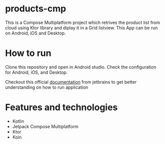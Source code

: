 # products-cmp

This is a Compose Multiplatform project which retrives the product list from cloud using Ktor library and diplay it in a Grid listview. This App can be run on Android, iOS and Desktop.

# How to run
Clone this repository and open in Android studio. Check the configuration for Android, iOS, and Desktop.

Checkout this official [documentation](https://www.jetbrains.com/help/kotlin-multiplatform-dev/compose-multiplatform-create-first-app.html#run-your-application) from jetbrains to get better understanding on how to run application

# Features and technologies
* Kotlin
* Jetpack Compose Multiplatform
* Ktor
* Koin
